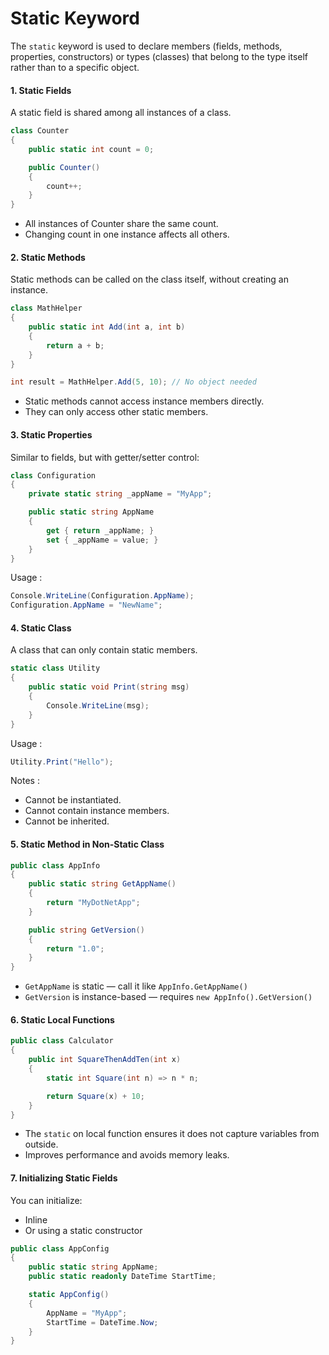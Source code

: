 
# Static Keyword

The `static` keyword is used to declare members (fields, methods, properties, constructors) or types (classes) that belong to the type itself rather than to a specific object.

#### 1. Static Fields
A static field is shared among all instances of a class.
```c#
class Counter
{
    public static int count = 0;

    public Counter()
    {
        count++;
    }
}
```
- All instances of Counter share the same count.
- Changing count in one instance affects all others.

#### 2. Static Methods
Static methods can be called on the class itself, without creating an instance.

```c#
class MathHelper
{
    public static int Add(int a, int b)
    {
        return a + b;
    }
}

int result = MathHelper.Add(5, 10); // No object needed

```
- Static methods cannot access instance members directly.
- They can only access other static members.

#### 3. Static Properties
Similar to fields, but with getter/setter control:
```c#
class Configuration
{
    private static string _appName = "MyApp";

    public static string AppName
    {
        get { return _appName; }
        set { _appName = value; }
    }
}
```
Usage :
```c#
Console.WriteLine(Configuration.AppName);
Configuration.AppName = "NewName";
```

#### 4. Static Class
A class that can only contain static members.
```c#
static class Utility
{
    public static void Print(string msg)
    {
        Console.WriteLine(msg);
    }
}
```
Usage :
```c#
Utility.Print("Hello");
```
Notes :
- Cannot be instantiated.
- Cannot contain instance members.
- Cannot be inherited.

#### 5. Static Method in Non-Static Class
```c#
public class AppInfo
{
    public static string GetAppName()
    {
        return "MyDotNetApp";
    }

    public string GetVersion()
    {
        return "1.0";
    }
}
```
- `GetAppName` is static — call it like `AppInfo.GetAppName()`
- `GetVersion` is instance-based — requires `new AppInfo().GetVersion()`

#### 6. Static Local Functions
```c#
public class Calculator
{
    public int SquareThenAddTen(int x)
    {
        static int Square(int n) => n * n;

        return Square(x) + 10;
    }
}
```
- The `static` on local function ensures it does not capture variables from outside.
- Improves performance and avoids memory leaks.

#### 7. Initializing Static Fields
You can initialize:
- Inline
- Or using a static constructor
```c#
public class AppConfig
{
    public static string AppName;
    public static readonly DateTime StartTime;

    static AppConfig()
    {
        AppName = "MyApp";
        StartTime = DateTime.Now;
    }
}
```
